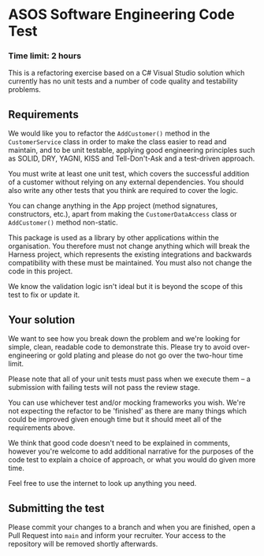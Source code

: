 # ASOS Software Engineering Code Test
### Time limit: 2 hours

This is a refactoring exercise based on a C# Visual Studio solution which currently has no unit tests and a number of code quality and testability problems.

## Requirements

We would like you to refactor the `AddCustomer()` method in the `CustomerService` class in order to make the class easier to read and maintain, and to be unit testable, applying good engineering principles such as SOLID, DRY, YAGNI, KISS and Tell-Don't-Ask and a test-driven approach. 

You must write at least one unit test, which covers the successful addition of a customer without relying on any external dependencies. You should also write any other tests that you think are required to cover the logic. 

You can change anything in the App project (method signatures, constructors, etc.), apart from making the `CustomerDataAccess` class or `AddCustomer()` method non-static. 

This package is used as a library by other applications within the organisation. You therefore must not change anything which will break the Harness project, which represents the existing integrations and backwards compatibility with these must be maintained. You must also not change the code in this project. 

We know the validation logic isn't ideal but it is beyond the scope of this test to fix or update it. 

## Your solution

We want to see how you break down the problem and we're looking for simple, clean, readable code to demonstrate this. Please try to avoid over-engineering or gold plating and please do not go over the two-hour time limit. 

Please note that all of your unit tests must pass when we execute them – a submission with failing tests will not pass the review stage. 

You can use whichever test and/or mocking frameworks you wish. We're not expecting the refactor to be 'finished' as there are many things which could be improved given enough time but it should meet all of the requirements above. 

We think that good code doesn't need to be explained in comments, however you're welcome to add additional narrative for the purposes of the code test to explain a choice of approach, or what you would do given more time. 

Feel free to use the internet to look up anything you need.

## Submitting the test

Please commit your changes to a branch and when you are finished, open a Pull Request into `main` and inform your recruiter. Your access to the repository will be removed shortly afterwards.